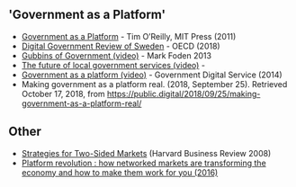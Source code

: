 <!-- TITLE: Reading Lists -->

## 'Government as a Platform'

* [Government as a Platform](https://www.mitpressjournals.org/doi/pdf/10.1162/INOV_a_00056) - Tim O’Reilly, MIT Press (2011)
* [Digital Government Review of Sweden](http://www.oecd.org/internet/digital-government/digital-government-review-of-sweden-2018.pdf) - OECD (2018)
* [Gubbins of Government (video)](https://m.youtube.com/watch?v=02__3UTqXmU) - Mark Foden 2013
* [The future of local government services (video)](https://m.youtube.com/watch?v=BbbdHJS2t8I) - 
* [Government as a platform (video)](http://webarchive.nationalarchives.gov.uk/video/GovDigitalService/ZzPU6Pdw05s) - Government Digital Service (2014)
* Making government as a platform real. (2018, September 25). Retrieved October 17, 2018, from https://public.digital/2018/09/25/making-government-as-a-platform-real/
## Other

* [Strategies for Two-Sided Markets](https://hbr.org/2006/10/strategies-for-two-sided-markets) (Harvard Business Review 2008)
* [Platform revolution : how networked markets are transforming the economy and how to make them work for you (2016)](https://www.worldcat.org/title/platform-revolution-how-networked-markets-are-transforming-the-economy-and-how-to-make-them-work-for-you/oclc/909974434&referer=brief_results)